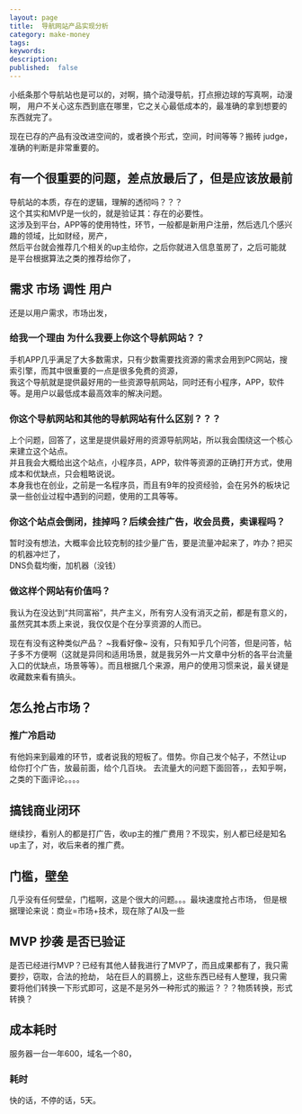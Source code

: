 ```yaml
---
layout: page
title:  导航网站产品实现分析
category: make-money
tags:
keywords:
description:
published:  false
---
```


小纸条那个导航站也是可以的，对啊，搞个动漫导航，打点擦边球的写真啊，动漫啊，
用户不关心这东西到底在哪里，它之关心最低成本的，最准确的拿到想要的东西就完了。

现在已存的产品有没改进空间的，或者换个形式，空间，时间等等？搬砖 
judge，准确的判断是非常重要的。  

## 有一个很重要的问题，差点放最后了，但是应该放最前
导航站的本质，存在的逻辑，理解的透彻吗？？？  
这个其实和MVP是一伙的，就是验证其：存在的必要性。  
这涉及到平台，APP等的使用特性，环节，一般都是新用户注册，然后选几个感兴趣的领域，比如财经，房产，  
然后平台就会推荐几个相关的up主给你，之后你就进入信息茧房了，之后可能就是平台根据算法之类的推荐给你了，

## 需求 市场 调性 用户
还是以用户需求，市场出发，
### 给我一个理由  为什么我要上你这个导航网站？？
手机APP几乎满足了大多数需求，只有少数需要找资源的需求会用到PC网站，搜索引擎，而其中很重要的一点是很多免费的资源，  
我这个导航就是提供最好用的一些资源导航网站，同时还有小程序，APP，软件等。是用户以最低成本最高效率的解决问题。  
### 你这个导航网站和其他的导航网站有什么区别？？？
上个问题，回答了，这里是提供最好用的资源导航网站，所以我会围绕这一个核心来建立这个站点。  
并且我会大概给出这个站点，小程序员，APP，软件等资源的正确打开方式，使用成本和优缺点，只会粗略说说。  
本身我也在创业，之前是一名程序员，而且有9年的投资经验，会在另外的板块记录一些创业过程中遇到的问题，使用的工具等等。  
### 你这个站点会倒闭，挂掉吗？后续会挂广告，收会员费，卖课程吗？
暂时没有想法，大概率会比较克制的挂少量广告，要是流量冲起来了，咋办？把买的机器冲烂了，  
DNS负载均衡，加机器（没钱）
### 做这样个网站有价值吗？ 
我认为在没达到“共同富裕”，共产主义，所有穷人没有消灭之前，都是有意义的，虽然究其本质上来说，我仅仅是个在分享资源的人而已。

现在有没有这种类似产品？ ~我看好像~ 没有，只有知乎几个问答，但是问答，帖子多不方便啊（这就是异同和适用场景，就是我另外一片文章中分析的各平台流量
入口的优缺点，场景等等）。而且根据几个来源，用户的使用习惯来说，最关键是收藏数来看有搞头。

## 怎么抢占市场？
### 推广冷启动
有他妈来到最难的环节，或者说我的短板了。借势。你自己发个帖子，不然让up给你打个广告，放最前面，给个几百块。
去流量大的问题下面回答，，去知乎啊，之类的下面评论。。。。


## 搞钱商业闭环
继续抄，看别人的都是打广告，收up主的推广费用？不现实，别人都已经是知名up主了，对，收后来者的推广费。



## 门槛，壁垒
几乎没有任何壁垒，门槛啊，这是个很大的问题。。。最块速度抢占市场，
但是根据理论来说：商业=市场+技术，现在除了AI及一些

## MVP 抄袭 是否已验证
是否已经进行MVP？已经有其他人替我进行了MVP了，而且成果都有了，我只需要抄，窃取，合法的抢劫，
站在巨人的肩膀上，这些东西已经有人整理，我只需要将他们转换一下形式即可，这是不是另外一种形式的搬运？？？物质转换，形式转换？

## 成本耗时
服务器一台一年600，域名一个80，
### 耗时
快的话，不停的话，5天。



## 